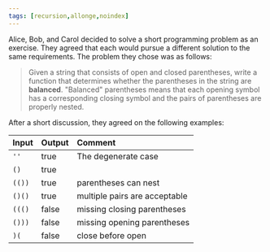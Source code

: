 ```yaml
---
tags: [recursion,allonge,noindex]
---
```


Alice, Bob, and Carol decided to solve a short programming problem as an exercise. They agreed that each would pursue a different solution to the same requirements. The problem they chose was as follows:

> Given a string that consists of open and closed parentheses, write a function that determines whether the parentheses in the string are **balanced**. "Balanced" parentheses means that each opening symbol has a corresponding closing symbol and the pairs of parentheses are properly nested.

After a short discussion, they agreed on the following examples:

|Input|Output|Comment|
|:----|:-----|:------|
|`''` |true  |The degenerate case|
|`()` |true  ||
|`(())`|true|parentheses can nest|
|`()()`|true|multiple pairs are acceptable|
|`((()`|false|missing closing parentheses|
|`()))`|false|missing opening parentheses|
|`)(`|false|close before open|
